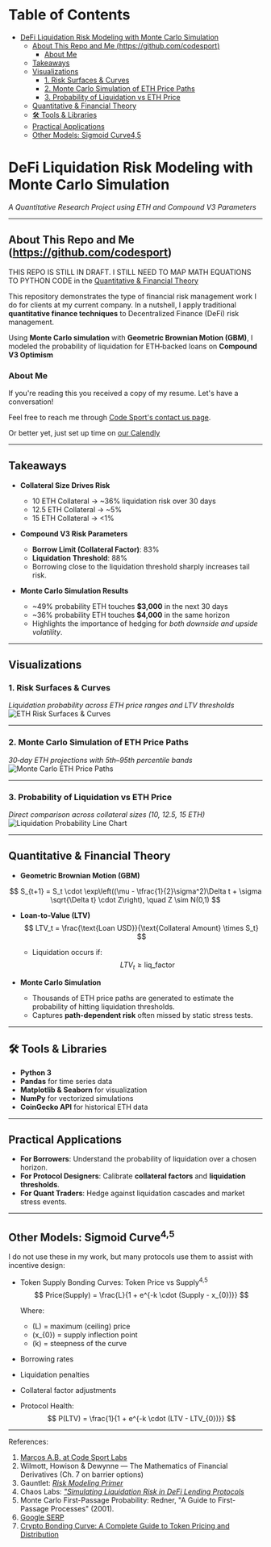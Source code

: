 # Table of Contents <!-- omit from toc -->
- [DeFi Liquidation Risk Modeling with Monte Carlo Simulation](#defi-liquidation-risk-modeling-with-monte-carlo-simulation)
  - [About This Repo and Me (https://github.com/codesport)](#about-this-repo-and-me-httpsgithubcomcodesport)
    - [About Me](#about-me)
  - [Takeaways](#takeaways)
  - [Visualizations](#visualizations)
    - [1. Risk Surfaces \& Curves](#1-risk-surfaces--curves)
    - [2. Monte Carlo Simulation of ETH Price Paths](#2-monte-carlo-simulation-of-eth-price-paths)
    - [3. Probability of Liquidation vs ETH Price](#3-probability-of-liquidation-vs-eth-price)
  - [Quantitative \& Financial Theory](#quantitative--financial-theory)
  - [🛠 Tools \& Libraries](#-tools--libraries)
  - [Practical Applications](#practical-applications)
  - [Other Models: Sigmoid Curve4,5](#other-models-sigmoid-curve45)

# DeFi Liquidation Risk Modeling with Monte Carlo Simulation  
*A Quantitative Research Project using ETH and Compound V3 Parameters*  

---

## About This Repo and Me (https://github.com/codesport)

THIS REPO IS STILL IN DRAFT.  I STILL NEED TO MAP MATH EQUATIONS TO PYTHON CODE in the [Quantitative \& Financial Theory](#quantitative--financial-theory) 

This repository demonstrates the type of financial risk management work I do for clients at my current company.  In a nutshell, I apply traditional **quantitative finance techniques** to Decentralized Finance (DeFi) risk management.  

Using **Monte Carlo simulation** with **Geometric Brownian Motion (GBM)**, I modeled the probability of liquidation for ETH‑backed loans on **Compound V3 Optimism**

### About Me

If you're reading this you received a copy of my resume. Let's have a conversation!

Feel free to reach me through [Code Sport's contact us page](https://codesport.io/contact-us). 

Or better yet, just set up time on [our Calendly](https://calendly.com/codesport)


---

## Takeaways

- **Collateral Size Drives Risk**
  - 10 ETH Collateral → ~36% liquidation risk over 30 days  
  - 12.5 ETH Collateral → ~5%  
  - 15 ETH Collateral → <1%  

- **Compound V3 Risk Parameters**
  - **Borrow Limit (Collateral Factor)**: 83%  
  - **Liquidation Threshold**: 88%  
  - Borrowing close to the liquidation threshold sharply increases tail risk.  

- **Monte Carlo Simulation Results**
  - ~49% probability ETH touches **$3,000** in the next 30 days  
  - ~36% probability ETH touches **$4,000** in the same horizon  
  - Highlights the importance of hedging for *both downside and upside volatility*.  

---

## Visualizations

### 1. Risk Surfaces & Curves  
*Liquidation probability across ETH price ranges and LTV thresholds*  
![ETH Risk Surfaces & Curves](img/mcs-eth-heatmaps.webp)

---

### 2. Monte Carlo Simulation of ETH Price Paths  
*30‑day ETH projections with 5th–95th percentile bands*  
![Monte Carlo ETH Price Paths](img/mcs-eth-price.webp)

---

### 3. Probability of Liquidation vs ETH Price  
*Direct comparison across collateral sizes (10, 12.5, 15 ETH)*  
![Liquidation Probability Line Chart](img/mcs-line-charts.webp)

---

## Quantitative & Financial Theory

- **Geometric Brownian Motion (GBM)**  


$$
S_{t+1} = S_t \cdot \exp\left((\mu - \tfrac{1}{2}\sigma^2)\Delta t + \sigma \sqrt{\Delta t} \cdot Z\right), \quad Z \sim N(0,1)
$$

- **Loan-to-Value (LTV)**  
  $$
  LTV_t = \frac{\text{Loan USD}}{\text{Collateral Amount} \times S_t}
  $$ 
  - Liquidation occurs if:
   $$
   LTV_t \geq \text{liq\_factor}
   $$


- **Monte Carlo Simulation**  
  - Thousands of ETH price paths are generated to estimate the probability of hitting liquidation thresholds.  
  - Captures **path-dependent risk** often missed by static stress tests.  

---

## 🛠 Tools & Libraries

- **Python 3**  
- **Pandas** for time series data  
- **Matplotlib & Seaborn** for visualization  
- **NumPy** for vectorized simulations  
- **CoinGecko API** for historical ETH data  

---

## Practical Applications

- **For Borrowers**: Understand the probability of liquidation over a chosen horizon.  
- **For Protocol Designers**: Calibrate **collateral factors** and **liquidation thresholds**.  
- **For Quant Traders**: Hedge against liquidation cascades and market stress events.  

---

## Other Models: Sigmoid Curve<sup>4,5</sup> 

I do not use these in my work, but many protocols use them to assist with incentive design: 

- Token Supply Bonding Curves: Token Price vs Supply<sup>4,5</sup>
     $$
     Price(Supply) = \frac{L}{1 + e^{-k \cdot (Supply - x_{0})}}
     $$  

    Where:  
    - \(L\) = maximum (ceiling) price  
    - \(x_{0}\) = supply inflection point  
    - \(k\) = steepness of the curve  
  
- Borrowing rates
- Liquidation penalties
- Collateral factor adjustments
- Protocol Health:
    $$
    P(LTV) = \frac{1}{1 + e^{-k \cdot (LTV - LTV_{0})}}
    $$ 


---

References:
1. [Marcos A.B. at Code Sport Labs](https://github.com/codesport/monte-carlo)
2. Wilmott, Howison & Dewynne — The Mathematics of Financial Derivatives (Ch. 7 on barrier options)
3. Gauntlet: *[Risk Modeling Primer](https://gauntlet.network/research)* 
4. Chaos Labs: *["Simulating Liquidation Risk in DeFi Lending Protocols](https://chaoslabs.xyz/blog)*
5. Monte Carlo First-Passage Probability: Redner, "A Guide to First-Passage Processes" (2001).
6. [Google SERP](https://www.google.com/search?q=Do+DeFi+protocols+use+"sigmoid"+curves+to+model+risk)
7. [Crypto Bonding Curve: A Complete Guide to Token Pricing and Distribution](https://tokenminds.co/blog/knowledge-base/crypto-bonding-curve) 
